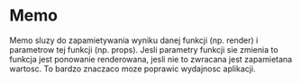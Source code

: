 # Memo

Memo sluzy do zapamietywania wyniku danej funkcji (np. render) i parametrow tej funkcji (np. props). Jesli parametry funkcji sie zmienia to funkcja jest ponowanie renderowana, jesli nie to zwracana jest zapamietana wartosc. To bardzo znaczaco moze poprawic wydajnosc aplikacji.